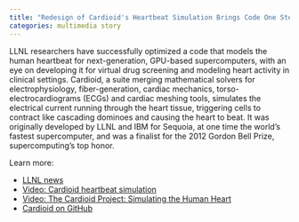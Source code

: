 ```yaml
---
title: "Redesign of Cardioid's Heartbeat Simulation Brings Code One Step Closer to Clinical Use"
categories: multimedia story
---
```


LLNL researchers have successfully optimized a code that models the human heartbeat for next-generation, GPU-based supercomputers, with an eye on developing it for virtual drug screening and modeling heart activity in clinical settings. Cardioid, a suite merging mathematical solvers for electrophysiology, fiber-generation, cardiac mechanics, torso-electrocardiograms (ECGs) and cardiac meshing tools, simulates the electrical current running through the heart tissue, triggering cells to contract like cascading dominoes and causing the heart to beat. It was originally developed by LLNL and IBM for Sequoia, at one time the world’s fastest supercomputer, and was a finalist for the 2012 Gordon Bell Prize, supercomputing’s top honor.

Learn more:
- [LLNL news](https://www.llnl.gov/news/redesign-cardioids-heartbeat-simulation-brings-code-one-step-closer-clinical-use)
- [Video: Cardioid heartbeat simulation](https://youtu.be/hAnejdKbWVY)
- [Video: The Cardioid Project: Simulating the Human Heart](https://youtu.be/KQIqLb9kYtA)
- [Cardioid on GitHub](https://github.com/LLNL/cardioid)
